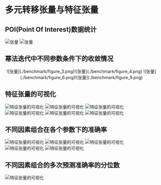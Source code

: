 # 多元转移张量与特征张量

## POI(Point Of Interest)数据统计
![张量](./benchmark/figure_1.png) ![张量](./benchmark/figure_2.png)

## 幂法迭代中不同参数条件下的收敛情况
<div align="center">
![张量](./benchmark/figure_3.png)![张量](./benchmark/figure_4.png) ![张量](./benchmark/figure_6.png)![张量](./benchmark/figure_9.png)
</div>

## 特征张量的可视化
![特征张量的可视化](./benchmark/figure_42.png) ![特征张量的可视化](./benchmark/figure_41.png)
![特征张量的可视化](./benchmark/figure_12.png) ![特征张量的可视化](./benchmark/figure_13.png)
![特征张量的可视化](./benchmark/figure_14.png) ![特征张量的可视化](./benchmark/figure_15.png)

## 不同因素组合在各个参数下的准确率
![特征张量的可视化](./benchmark/figure_20.png)
![特征张量的可视化](./benchmark/figure_25.png) ![特征张量的可视化](./benchmark/figure_24.png)
![特征张量的可视化](./benchmark/figure_23.png) ![特征张量的可视化](./benchmark/figure_22.png)

## 不同因素组合的多次预测准确率的分位数
![特征张量的可视化](./benchmark/figure_29.png)
